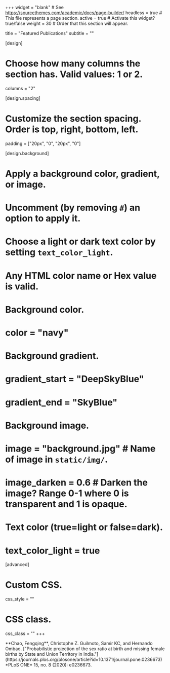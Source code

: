 +++
widget = "blank"  # See https://sourcethemes.com/academic/docs/page-builder/
headless = true  # This file represents a page section.
active = true  # Activate this widget? true/false
weight = 30  # Order that this section will appear.

title = "Featured Publications"
subtitle = ""

[design]
  # Choose how many columns the section has. Valid values: 1 or 2.
  columns = "2"

[design.spacing]
  # Customize the section spacing. Order is top, right, bottom, left.
  padding = ["20px", "0", "20px", "0"]  

[design.background]
# Apply a background color, gradient, or image.
#   Uncomment (by removing `#`) an option to apply it.
#   Choose a light or dark text color by setting `text_color_light`.
#   Any HTML color name or Hex value is valid.
  
# Background color.
# color = "navy"
  
# Background gradient.
# gradient_start = "DeepSkyBlue"
# gradient_end = "SkyBlue"
  
# Background image.
# image = "background.jpg"  # Name of image in `static/img/`.
# image_darken = 0.6  # Darken the image? Range 0-1 where 0 is transparent and 1 is opaque.

# Text color (true=light or false=dark).
# text_color_light = true  
  
[advanced]
# Custom CSS. 
css_style = ""
 
# CSS class.
css_class = ""
+++

<div data-badge-details="right" data-badge-type="donut" data-doi="10.1371/journal.pone.0236673" data-hide-no-mentions="true" class="altmetric-embed"></div>**Chao, Fengqing**, Christophe Z. Guilmoto, Samir KC, and Hernando Ombao. ["Probabilistic projection of the sex ratio at birth and missing female births by State and Union Territory in India."](https://journals.plos.org/plosone/article?id=10.1371/journal.pone.0236673) *PLoS ONE* 15, no. 8 (2020): e0236673.

